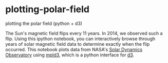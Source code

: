 # plotting-polar-field
plotting the polar field (python + d3)

The Sun's magnetic field flips every 11 years. In 2014, we observed such a flip. Using this ipython notebook, you can interactively browse through years of solar magnetic field data to determine exactly when the flip occurred. This notebook plots data from NASA's [Solar Dynamics Observatory](http://sdo.gsfc.nasa.gov/) using [mpld3](https://mpld3.github.io/), which is a python interface for [d3](http://d3js.org/).
